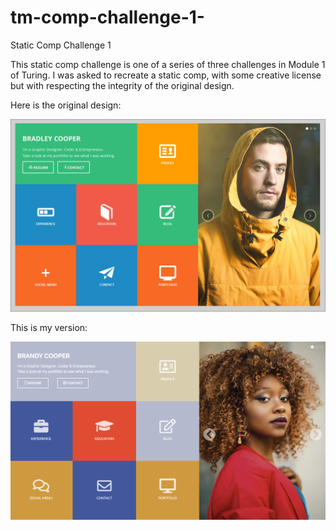# tm-comp-challenge-1-
Static Comp Challenge 1

This static comp challenge is one of a series of three challenges in Module 1 of Turing. I was asked to recreate a static comp, with some creative license but with respecting the integrity of the original design. 

Here is the original design:

![Turing comp](assets/static-comp-challenge-1-turing.jpg)


This is my version: 

![My version](assets/mcmeans-static-comp.png)
